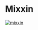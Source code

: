# Mixxin
[![mixxin](https://user-images.githubusercontent.com/90481075/209410830-bf2a6e2f-626b-4654-bafd-53600f8a924d.JPG)](https://mixxin.pages.dev/)
